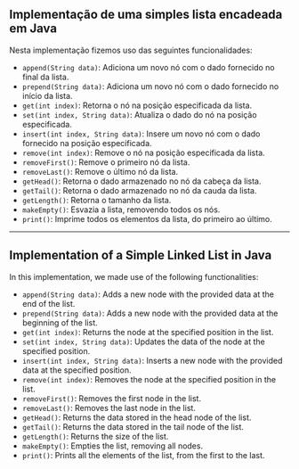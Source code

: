 ## Implementação de uma simples lista encadeada em Java
Nesta implementação fizemos uso das seguintes funcionalidades:

- `append(String data)`: Adiciona um novo nó com o dado fornecido no final da lista.
- `prepend(String data)`: Adiciona um novo nó com o dado fornecido no início da lista.
- `get(int index)`: Retorna o nó na posição especificada da lista.
- `set(int index, String data)`: Atualiza o dado do nó na posição especificada.
- `insert(int index, String data)`: Insere um novo nó com o dado fornecido na posição especificada.
- `remove(int index)`: Remove o nó na posição especificada da lista.
- `removeFirst()`: Remove o primeiro nó da lista.
- `removeLast()`: Remove o último nó da lista.
- `getHead()`: Retorna o dado armazenado no nó da cabeça da lista.
- `getTail()`: Retorna o dado armazenado no nó da cauda da lista.
- `getLength()`: Retorna o tamanho da lista.
- `makeEmpty()`: Esvazia a lista, removendo todos os nós.
- `print()`: Imprime todos os elementos da lista, do primeiro ao último.

---

## Implementation of a Simple Linked List in Java
In this implementation, we made use of the following functionalities:

- `append(String data)`: Adds a new node with the provided data at the end of the list.
- `prepend(String data)`: Adds a new node with the provided data at the beginning of the list.
- `get(int index)`: Returns the node at the specified position in the list.
- `set(int index, String data)`: Updates the data of the node at the specified position.
- `insert(int index, String data)`: Inserts a new node with the provided data at the specified position.
- `remove(int index)`: Removes the node at the specified position in the list.
- `removeFirst()`: Removes the first node in the list.
- `removeLast()`: Removes the last node in the list.
- `getHead()`: Returns the data stored in the head node of the list.
- `getTail()`: Returns the data stored in the tail node of the list.
- `getLength()`: Returns the size of the list.
- `makeEmpty()`: Empties the list, removing all nodes.
- `print()`: Prints all the elements of the list, from the first to the last.
